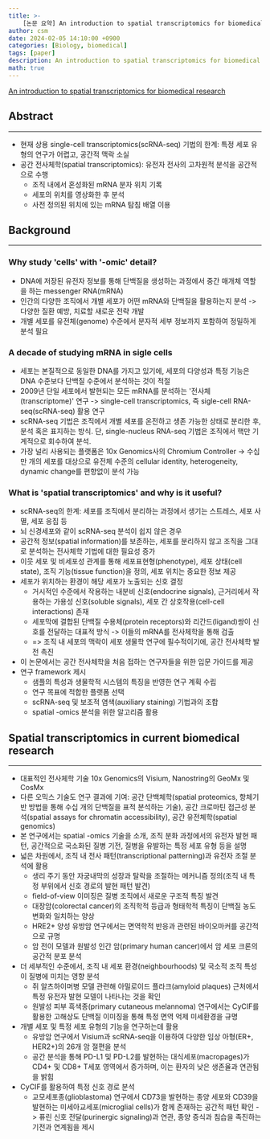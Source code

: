 ```yaml
---
title: >-
    [논문 요약] An introduction to spatial transcriptomics for biomedical research
author: csm
date: 2024-02-05 14:10:00 +0900
categories: [Biology, biomedical]
tags: [paper]
description: An introduction to spatial transcriptomics for biomedical research
math: true
---
```


<a href="https://doi.org/10.1073/pnas.0305937101">An introduction to spatial transcriptomics for biomedical research</a>



## Abstract
---
- 현재 상용 single-cell transcriptomics(scRNA-seq) 기법의 한계: 특정 세포 유형의 연구가 어렵고, 공간적 맥락 소실
- 공간 전사체학(spatial transcriptomics): 유전자 전사의 고차원적 분석을 공간적으로 수행
	- 조직 내에서 혼성화된 mRNA 분자 위치 기록
	- 세포의 위치를 영상화한 후 분석
	- 사전 정의된 위치에 있는 mRNA 탐침 배열 이용

## Background 
---
### Why study 'cells' with '-omic' detail?
- DNA에 저장된 유전자 정보를 통해 단백질을 생성하는 과정에서 중간 매개체 역할을 하는 messenger RNA(mRNA)
- 인간의 다양한 조직에서 개별 세포가 어떤 mRNA와 단백질을 활용하는지 분석 -> 다양한 질환 예방, 치료할 새로운 전략 개발
- 개별 세포를 유전체(genome) 수준에서 분자적 세부 정보까지 포함하여 정밀하게 분석 필요   

### A decade of studying mRNA in sigle cells
- 세포는 본질적으로 동일한 DNA를 가지고 있기에, 세포의 다양성과 특정 기능은 DNA 수준보다 단백질 수준에서 분석하는 것이 적절
- 2009년 단일 세포에서 발현되는 모든 mRNA를 분석하는 '전사체(transcriptome)' 연구 -> single-cell transcriptomics, 즉 sigle-cell RNA-seq(scRNA-seq) 활용 연구
- scRNA-seq 기법은 조직에서 개별 세포를 온전하고 생존 가능한 상태로 분리한 후, 분석 혹은 표지하는 방식. 단, single-nucleus RNA-seq 기법은 조직에서 핵만 기계적으로 회수하여 분석.
- 가장 널리 사용되는 플랫폼은 10x Genomics사의 Chromium Controller -> 수십만 개의 세포를 대상으로 유전체 수준의 cellular identity, heterogeneity, dynamic change를 편향없이 분석 가능

### What is 'spatial transcriptomics' and why is it useful?
- scRNA-seq의 한계: 세포를 조직에서 분리하는 과정에서 생기는 스트레스, 세포 사멸, 세포 응집 등
- 뇌 신경세포와 같이 scRNA-seq 분석이 쉽지 않은 경우
- 공간적 정보(spatial information)를 보존하는, 세포를 분리하지 않고 조직을 그대로 분석하는 전사체학 기법에 대한 필요성 증가
- 이웃 세포 및 비세포성 관계를 통해 세포표현형(phenotype), 세포 상태(cell state), 조직 기능(tissue function)을 정의, 세포 위치는 중요한 정보 제공
- 세포가 위치하는 환경이 해당 세포가 노출되는 신호 결정
	- 거시적인 수준에서 작용하는 내분비 신호(endocrine signals), 근거리에서 작용하는 가용성 신호(soluble signals), 세포 간 상호작용(cell-cell interactions) 존재
	- 세포막에 결합된 단백질 수용체(protein receptors)와 리간드(ligand)쌍이 신호를 전달하는 대표적 방식 -> 이들의 mRNA를 전사체학을 통해 검출
	- => 조직 내 세포의 맥락이 세포 생물학 연구에 필수적이기에, 공간 전사체학 발전 촉진
- 이 논문에서는 공간 전사체학을 처음 접하는 연구자들을 위한 입문 가이드를 제공
- 연구 framework 제시
	- 샘플의 특성과 생물학적 시스템의 특징을 반영한 연구 계획 수립
	- 연구 목표에 적합한 플랫폼 선택
	- scRNA-seq 및 보조적 염색(auxiliary staining) 기법과의 조합
	- spatial -omics 분석을 위한 알고리즘 활용

## Spatial transcriptomics in current biomedical research
---
- 대표적인 전사체학 기술 10x Genomics의 Visium, Nanostring의 GeoMx 및 CosMx
- 다른 오믹스 기술도 연구 결과에 기여: 공간 단백체학(spatial proteomics, 항체기반 방법을 통해 수십 개의 단백질을 표적 분석하는 기술), 공간 크로마틴 접근성 분석(spatial assays for chromatin accessibility), 공간 유전체학(spatial genomics)
- 본 연구에서는 spatial -omics 기술을 소개, 조직 분화 과정에서의 유전자 발현 패턴, 공간적으로 국소화된 질병 기전, 질병을 유발하는 특정 세포 유형 등을 설명
- 넓은 차원에서, 조직 내 전사 패턴(transcriptional patterning)과 유전자 조절 분석에 활용
	- 생리 주기 동안 자궁내막의 성장과 탈락을 조절하는 메커니즘 정의(조직 내 특정 부위에서 신호 경로의 발현 패턴 발견)
	- field-of-view 이미징은 질병 조직에서 새로운 구조적 특징 발견
	- 대장암(colorectal cancer)의 조직학적 등급과 형태학적 특징이 단백질 농도 변화와 일치하는 양상
	- HRE2+ 양성 유방암 연구에서는 면역학적 반응과 관련된 바이오마커를 공간적으로 규명
	- 암 전이 모델과 원발성 인간 암(primary human cancer)에서 암 세포 크론의 공간적 분포 분석
- 더 세부적인 수준에서, 조직 내 세포 환경(neighbourhoods) 및 국소적 조직 특성이 질병에 미치는 영향 분석
	- 쥐 알츠하이머병 모델 관련해 아밀로이드 플라크(amyloid plaques) 근처에서 특정 유전자 발현 모델이 나타나는 것을 확인
	- 원발성 피부 흑색종(primary cutaneous melannoma) 연구에서는 CyCIF를 활용한 고해상도 단백질 이미징을 통해 특정 면역 억제 미세환경을 규명
- 개별 세포 및 특정 세포 유형의 기능을 연구하는데 활용
	- 유방암 연구에서 Visium과 scRNA-seq을 이용하여 다양한 임상 아형(ER+, HER2+)의 26개 암 절편을 분석
	- 공간 분석을 통해 PD-L1 및 PD-L2를 발현하는 대식세포(macropages)가 CD4+ 및 CD8+ T세포 영역에서 증가하며, 이는 환자의 낮은 생존율과 연관됨을 밝힘
- CyCIF를 활용하여 특정 신호 경로 분석
	- 교모세포종(glioblastoma) 연구에서 CD73을 발현하는 종양 세포와 CD39을 발현하는 미세아교세포(microglial cells)가 함께 존재하는 공간적 패턴 확인 -> 퓨린 신호 전달(purinergic signaling)과 연관, 종양 증식과 침습을 족진하는 기전과 연계됨을 제시

